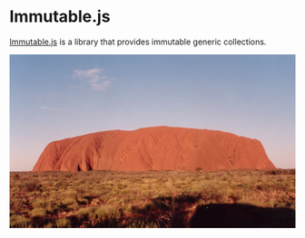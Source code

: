 # Immutable.js

[Immutable.js](https://immutable-js.github.io/immutable-js/docs/#/) is a library that provides immutable generic collections.

![Ayers Rock Uluru by Stefanoka is licensed under CC BY-SA 3.0 (https://commons.wikimedia.org/wiki/File:Ayers_Rock_Uluru.jpg)](../.gitbook/assets/uluru.jpg)
